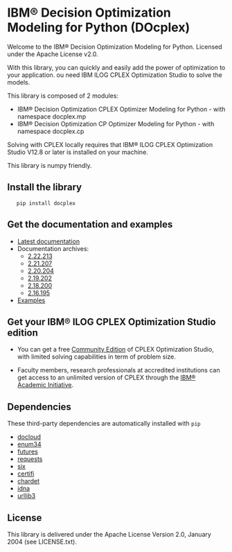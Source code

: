 # IBM&reg; Decision Optimization Modeling for Python (DOcplex)

Welcome to the IBM&reg; Decision Optimization Modeling for Python.
Licensed under the Apache License v2.0.

With this library, you can quickly and easily add the power of optimization to
your application. ou need IBM ILOG CPLEX Optimization Studio to solve the models.

This library is composed of 2 modules:

* IBM&reg; Decision Optimization CPLEX Optimizer Modeling for Python - with namespace docplex.mp
* IBM&reg; Decision Optimization CP Optimizer Modeling for Python - with namespace docplex.cp

Solving with CPLEX locally requires that IBM&reg; ILOG CPLEX Optimization Studio V12.8 or later
is installed on your machine.

This library is numpy friendly.

## Install the library

```
   pip install docplex
```

## Get the documentation and examples

* [Latest documentation](http://ibmdecisionoptimization.github.io/docplex-doc/)
* Documentation archives:
   * [2.22.213](http://ibmdecisionoptimization.github.io/docplex-doc/2.22.213)
   * [2.21.207](http://ibmdecisionoptimization.github.io/docplex-doc/2.21.207)
   * [2.20.204](http://ibmdecisionoptimization.github.io/docplex-doc/2.20.204)
   * [2.19.202](http://ibmdecisionoptimization.github.io/docplex-doc/2.19.202)
   * [2.18.200](http://ibmdecisionoptimization.github.io/docplex-doc/2.18.200)
   * [2.16.195](http://ibmdecisionoptimization.github.io/docplex-doc/2.16.195)
* [Examples](https://github.com/IBMDecisionOptimization/docplex-examples)

## Get your IBM&reg; ILOG CPLEX Optimization Studio edition

- You can get a free [Community Edition](https://www.ibm.com/account/reg/us-en/signup?formid=urx-20028)
 of CPLEX Optimization Studio, with limited solving capabilities in term of problem size.

- Faculty members, research professionals at accredited institutions can get access to an unlimited version of CPLEX through the
 [IBM&reg; Academic Initiative](http://ibm.biz/cplex-free-for-students).

## Dependencies

These third-party dependencies are automatically installed with ``pip``

- [docloud](https://pypi.python.org/pypi/docloud)
- [enum34](https://pypi.python.org/pypi/enum34)
- [futures](https://pypi.python.org/pypi/futures)
- [requests](https://pypi.python.org/pypi/requests)
- [six](https://pypi.python.org/pypi/six)
- [certifi](https://pypi.python.org/pypi/certifi)
- [chardet](https://pypi.python.org/pypi/chardet)
- [idna](https://pypi.python.org/pypi/idna)
- [urllib3](https://pypi.python.org/pypi/urllib3)


## License

This library is delivered under the  Apache License Version 2.0, January 2004 (see LICENSE.txt).
